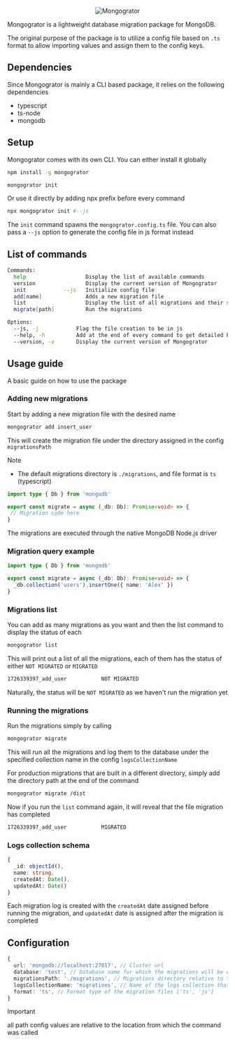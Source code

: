 <p align="center">
  <img src="https://github.com/user-attachments/assets/bddae006-9533-43c1-b303-6f6de4b6de04" alt="Mongogrator" />
</p>

Mongogrator is a lightweight database migration package for MongoDB.

The original purpose of the package is to utilize a config file based on `.ts` format to allow importing values and assign them to the config keys.

## Dependencies

Since Mongogrator is mainly a CLI based package, it relies on the following dependencies

- typescript
- ts-node
- mongodb

## Setup

Mongogrator comes with its own CLI. You can either install it globally

```bash
npm install -g mongogrator

mongogrator init
```

Or use it directly by adding npx prefix before every command

```bash
npx mongogrator init #--js
```

The `init` command spawns the `mongogrator.config.ts` file. You can also pass a `--js` option to generate the config file in js format instead

## List of commands

```bash
Commands:
  help                   Display the list of available commands
  version                Display the current version of Mongogrator
  init            --js   Initialize config file
  add[name]              Adds a new migration file
  list                   Display the list of all migrations and their status
  migrate[path]          Run the migrations

Options:
  --js, -j            Flag the file creation to be in js
  --help, -h          Add at the end of every command to get detailed help on it
  --version, -v       Display the current version of Mongogrator
```

## Usage guide

A basic guide on how to use the package

### Adding new migrations

Start by adding a new migration file with the desired name

```bash
mongogrator add insert_user
```

This will create the migration file under the directory assigned in the config `migrationsPath`

> [!NOTE]
>
> - The default migrations directory is `./migrations`, and file format is `ts` (typescript)

```ts
import type { Db } from 'mongodb'

export const migrate = async (_db: Db): Promise<void> => {
 // Migration code here
}
```

The migrations are executed through the native MongoDB Node.js driver

### Migration query example

```ts
import type { Db } from 'mongodb'

export const migrate = async (_db: Db): Promise<void> => {
  _db.collection('users').insertOne({ name: 'Alex' })
}
```

### Migrations list

You can add as many migrations as you want and then the list command to display the status of each

```bash
mongogrator list
```

This will print out a list of all the migrations, each of them has the status of either `NOT MIGRATED` or `MIGRATED`

```bash
1726339397_add_user           NOT MIGRATED
```

Naturally, the status will be `NOT MIGRATED` as we haven't run the migration yet

### Running the migrations

Run the migrations simply by calling

```bash
mongogrator migrate
```

This will run all the migrations and log them to the database under the specified collection name in the config `logsCollectionName`

For production migrations that are built in a different directory, simply add the directory path at the end of the command

```bash
mongogrator migrate /dist
```

Now if you run the `list` command again, it will reveal that the file migration has completed

```bash
1726339397_add_user           MIGRATED
```

### Logs collection schema

```ts
{
  _id: objectId(),
  name: string,
  createdAt: Date(),
  updatedAt: Date()
}
```

Each migration log is created with the `createdAt` date assigned before running the migration, and `updatedAt` date is assigned after the migration is completed

## Configuration

```ts
{
  url: 'mongodb://localhost:27017', // Cluster url
  database: 'test', // Database name for which the migrations will be executed
  migrationsPath: './migrations', // Migrations directory relative to the location of the commands
  logsCollectionName: 'migrations', // Name of the logs collection that will be stored in the database
  format: 'ts', // Format type of the migration files ['ts', 'js']
}
```

> [!IMPORTANT]
> all path config values are relative to the location from which the command was called
